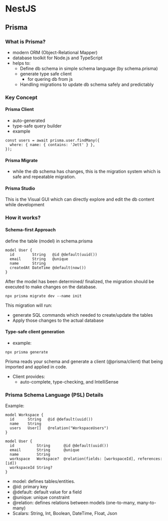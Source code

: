 # NestJS

## Prisma

### What is Prisma?
- modern ORM (Object-Relational Mapper)
- database toolkit for Node.js and TypeScript
- helps to:
  - Define db schema in simple schema language (by schema.prisma)
  - generate type safe client 
    - for quering db from js
  - Handling migrations to update db schema safely and predictably

### Key Concept

#### Prisma Client
- auto-generated
- type-safe query builder
- example
```
const users = await prisma.user.findMany({
  where: { name: { contains: 'Jett' } },
});
```

#### Prisma Migrate
- while the db schema has changes, this is the migration system which is safe and repeatable migration.

#### Prisma Studio
This is the Visual GUI which can directly explore and edit the db content while development

### How it works?
#### Schema-first Approach
define the table (model) in schema.prisma
```
model User {
  id        String   @id @default(uuid())
  email     String   @unique
  name      String
  createdAt DateTime @default(now())
}
```
After the model has been determined/ finalized, the migration should be executed to make changes on the database.
```
npx prisma migrate dev --name init
```
This migration will run:
- generate SQL commands which needed to create/update the tables
- Apply those changes to the actual database

#### Type-safe client generation
- example:
```
npx prisma generate
```
Prisma reads your schema and generate a client (@prisma/client) that being imported and applied in code.
- Client provides:
  - auto-complete, type-checking, and IntelliSense 

### Prisma Schema Language (PSL) Details
Example:
```
model Workspace {
  id      String   @id @default(uuid())
  name    String
  users   User[]   @relation("WorkspaceUsers")
}

model User {
  id          String      @id @default(uuid())
  email       String      @unique
  name        String
  workspace   Workspace?  @relation(fields: [workspaceId], references: [id])
  workspaceId String?
}
```

- model: defines tables/entities.
- @id: primary key
- @default: default value for a field
- @unique: unique constraint
- @relation: defines relations between models (one-to-many, many-to-many)
- Scalars: String, Int, Boolean, DateTime, Float, Json

